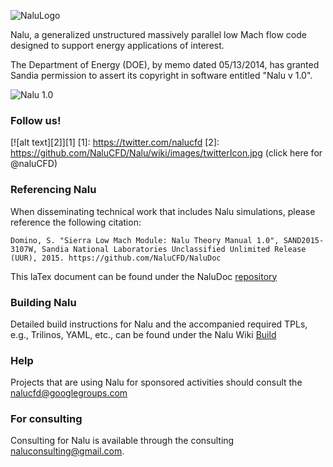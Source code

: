 ![NaluLogo](https://github.com/NaluCFD/Nalu/wiki/images/naluLowMach.jpg "Feel free to use this logo; designed by SRDomino")

Nalu, a generalized unstructured massively parallel low Mach flow code designed to support energy applications of interest.

The Department of Energy (DOE), by memo dated 05/13/2014, has granted Sandia permission to assert 
its copyright in software entitled "Nalu v 1.0".

![Nalu 1.0](https://github.com/NaluCFD/Nalu/wiki/images/naluV1.0.png)

### Follow us!

[![alt text][2]][1]
  [1]: https://twitter.com/nalucfd 
  [2]: https://github.com/NaluCFD/Nalu/wiki/images/twitterIcon.jpg (click here for @naluCFD)
  
### Referencing Nalu
When disseminating technical work that includes Nalu simulations, please reference the following citation:

	Domino, S. "Sierra Low Mach Module: Nalu Theory Manual 1.0", SAND2015-3107W, Sandia National Laboratories Unclassified Unlimited Release (UUR), 2015. https://github.com/NaluCFD/NaluDoc
	
This laTex document can be found under the NaluDoc [repository](https://github.com/NaluCFD/NaluDoc/tree/master/theory)

### Building Nalu

Detailed build instructions for Nalu and the accompanied required TPLs, e.g., Trilinos, YAML, etc.,
can be found under the Nalu Wiki [Build](https://github.com/NaluCFD/Nalu/wiki/Build_instructions)

### Help
Projects that are using Nalu for sponsored activities should consult the <nalucfd@googlegroups.com> 

### For consulting

Consulting for Nalu is available through the consulting <naluconsulting@gmail.com>.

